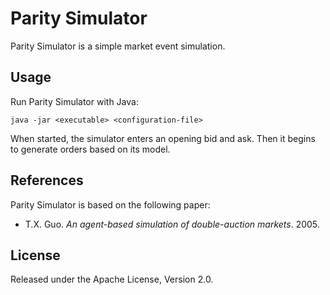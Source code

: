 Parity Simulator
================

Parity Simulator is a simple market event simulation.


Usage
-----

Run Parity Simulator with Java:

    java -jar <executable> <configuration-file>

When started, the simulator enters an opening bid and ask. Then it begins to
generate orders based on its model.


References
----------

Parity Simulator is based on the following paper:

- T.X. Guo. _An agent-based simulation of double-auction markets_. 2005.


License
-------

Released under the Apache License, Version 2.0.
